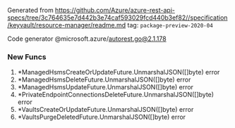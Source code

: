 Generated from https://github.com/Azure/azure-rest-api-specs/tree/3c764635e7d442b3e74caf593029fcd440b3ef82//specification/keyvault/resource-manager/readme.md tag: `package-preview-2020-04`

Code generator @microsoft.azure/autorest.go@2.1.178


### New Funcs

1. *ManagedHsmsCreateOrUpdateFuture.UnmarshalJSON([]byte) error
1. *ManagedHsmsDeleteFuture.UnmarshalJSON([]byte) error
1. *ManagedHsmsUpdateFuture.UnmarshalJSON([]byte) error
1. *PrivateEndpointConnectionsDeleteFuture.UnmarshalJSON([]byte) error
1. *VaultsCreateOrUpdateFuture.UnmarshalJSON([]byte) error
1. *VaultsPurgeDeletedFuture.UnmarshalJSON([]byte) error
